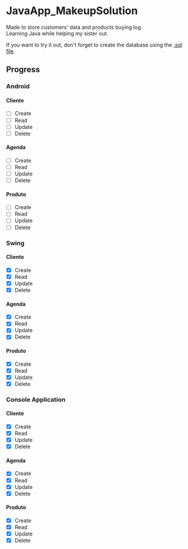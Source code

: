 # JavaApp_MakeupSolution

Made to store customers' data and products buying log. <br>
Learning Java while helping my sister out.


If you want to try it out, don't forget to create the database using the [.sql file](/mysql_query/mySqlSchema_MakeupSolution.sql).

## Progress
### Android
#### Cliente
- [ ] Create
- [ ] Read
- [ ] Update
- [ ] Delete

#### Agenda
- [ ] Create
- [ ] Read
- [ ] Update
- [ ] Delete

#### Produto
- [ ] Create
- [ ] Read
- [ ] Update
- [ ] Delete

### Swing
#### Cliente
- [X] Create
- [X] Read
- [X] Update
- [X] Delete

#### Agenda
- [X] Create
- [X] Read
- [X] Update
- [X] Delete

#### Produto
- [X] Create
- [X] Read
- [X] Update
- [X] Delete

### Console Application
#### Cliente
- [x] Create
- [x] Read
- [x] Update
- [x] Delete

#### Agenda
- [X] Create
- [X] Read
- [X] Update
- [X] Delete

#### Produto
- [X] Create
- [X] Read
- [X] Update
- [X] Delete
